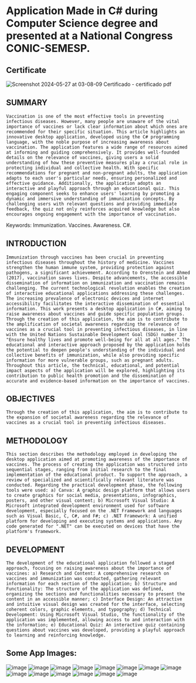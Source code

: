 # Application Made in C# during Computer Science degree and presented at a National Congress CONIC-SEMESP.

## Certificate
![Screenshot 2024-05-27 at 03-08-09 Certificado - certificado pdf](https://github.com/LorenzoLocker12/Windows-App-for-Vaccination-Awareness/assets/127125142/9d99acab-0af0-4639-86eb-42f3ea6f5413)


##  SUMMARY
    Vaccination is one of the most effective tools in preventing infectious diseases. However, many people are unaware of the vital importance of vaccines or lack clear information about which ones are recommended for their specific situation. This article highlights an innovative desktop application, developed using the C# programming language, with the noble purpose of increasing awareness about vaccination. The application features a wide range of resources aimed at informing and guiding comprehensively. It provides well-founded details on the relevance of vaccines, giving users a solid understanding of how these preventive measures play a crucial role in protecting individual and collective health. With specific recommendations for pregnant and non-pregnant adults, the application adapts to each user's particular needs, ensuring personalized and effective guidance. Additionally, the application adopts an interactive and playful approach through an educational quiz. This engaging component seeks to enhance users' learning by promoting a dynamic and immersive understanding of immunization concepts. By challenging users with relevant questions and providing immediate feedback, the quiz not only reinforces acquired knowledge but also encourages ongoing engagement with the importance of vaccination.

Keywords: Immunization. Vaccines. Awareness. C#.

##  INTRODUCTION
    Immunization through vaccines has been crucial in preventing infectious diseases throughout the history of medicine. Vaccines strengthen the human immune system, providing protection against pathogens, a significant achievement. According to Orenstein and Ahmed (2017), vaccination saves lives. Despite advancements, the accessible dissemination of information on immunization and vaccination remains challenging. The current technological revolution enables the creation of interactive educational applications addressing these challenges. The increasing prevalence of electronic devices and internet accessibility facilitates the interactive dissemination of essential information. This work presents a desktop application in C#, aiming to raise awareness about vaccines and guide specific population groups. Through the creation of this application, the aim is to contribute to the amplification of societal awareness regarding the relevance of vaccines as a crucial tool in preventing infectious diseases, in line with the United Nations Sustainable Development Goal (SDG) number 3: "Ensure healthy lives and promote well-being for all at all ages." The educational and interactive approach proposed by the application holds the potential to deepen people's understanding of the individual and collective benefits of immunization, while also providing specific information for more vulnerable groups, such as pregnant adults. Throughout this article, the technical, educational, and potential impact aspects of the application will be explored, highlighting its contribution to public health promotion and the dissemination of accurate and evidence-based information on the importance of vaccines.

##  OBJECTIVES
    Through the creation of this application, the aim is to contribute to the expansion of societal awareness regarding the relevance of vaccines as a crucial tool in preventing infectious diseases.

##  METHODOLOGY
    This section describes the methodology employed in developing the desktop application aimed at promoting awareness of the importance of vaccines. The process of creating the application was structured into sequential stages, ranging from initial research to the final implementation of the educational product. To support the approach, a review of specialized and scientifically relevant literature was conducted. Regarding the practical development phase, the following tools were used: a) Canva: A graphic design platform that allows users to create graphics for social media, presentations, infographics, posters, and other visual content; b) Microsoft Visual Studio: A Microsoft integrated development environment used for software development, especially focused on the .NET Framework and languages such as Visual Basic, C, C#, and F#; c) .NET Framework: A unified platform for developing and executing systems and applications. Any code generated for ".NET" can be executed on devices that have the platform's framework.

##   DEVELOPMENT
    The development of the educational application followed a staged approach, focusing on raising awareness about the importance of vaccines: a) Research and Content: A comprehensive research on vaccines and immunization was conducted, gathering relevant information for each section of the application; b) Structure and Functionality: The structure of the application was defined, organizing the sections and functionalities necessary to present the content in an accessible manner; c) Interface Design: An attractive and intuitive visual design was created for the interface, selecting coherent colors, graphic elements, and typography; d) Technical Development: Using Microsoft Visual Studio, the functionality of the application was implemented, allowing access to and interaction with the information; e) Educational Quiz: An interactive quiz containing questions about vaccines was developed, providing a playful approach to learning and reinforcing knowledge.
## Some App Images: 

![image](https://github.com/LorenzoLocker12/Windows-App-for-Vaccination-Awareness/assets/127125142/baf1ad92-03bc-44f7-89be-6642e58996f5)
![image](https://github.com/LorenzoLocker12/Windows-App-for-Vaccination-Awareness/assets/127125142/f510680b-e6ac-4bfa-92fa-2d4ca5463eae)
![image](https://github.com/LorenzoLocker12/Windows-App-for-Vaccination-Awareness/assets/127125142/480b3fcf-3204-4d7d-b0af-478f5c33e247)
![image](https://github.com/LorenzoLocker12/Windows-App-for-Vaccination-Awareness/assets/127125142/48e9e8d9-4944-4373-97a1-d62df01a6bd3)
![image](https://github.com/LorenzoLocker12/Windows-App-for-Vaccination-Awareness/assets/127125142/3d24f007-cf04-468c-977a-7f86c454979d)
![image](https://github.com/LorenzoLocker12/Windows-App-for-Vaccination-Awareness/assets/127125142/c36bd4f9-67db-4e73-84f0-acde761c663f)
![image](https://github.com/LorenzoLocker12/Windows-App-for-Vaccination-Awareness/assets/127125142/cd613765-67cb-4d4c-869b-e7f2153ce3cc)
![image](https://github.com/LorenzoLocker12/Windows-App-for-Vaccination-Awareness/assets/127125142/992f154b-d8e5-4816-9d4d-59152dea3d89)
![image](https://github.com/LorenzoLocker12/Windows-App-for-Vaccination-Awareness/assets/127125142/5530eae7-aa64-44cb-9fa2-b4c5b4f805cf)
![image](https://github.com/LorenzoLocker12/Windows-App-for-Vaccination-Awareness/assets/127125142/af9a07bf-ef5b-4c09-afa5-51679712595f)
![image](https://github.com/LorenzoLocker12/Windows-App-for-Vaccination-Awareness/assets/127125142/c81205d1-5cf2-46c7-a576-a04cc6d7258b)
![image](https://github.com/LorenzoLocker12/Windows-App-for-Vaccination-Awareness/assets/127125142/317009ad-b8df-4bf2-8bbd-b462350d4710)
![image](https://github.com/LorenzoLocker12/Windows-App-for-Vaccination-Awareness/assets/127125142/08e731bc-5c8a-41b1-aa12-3bd736bca4c7)
![image](https://github.com/LorenzoLocker12/Windows-App-for-Vaccination-Awareness/assets/127125142/ac0d205b-9662-4648-956b-d94716d0168d)

